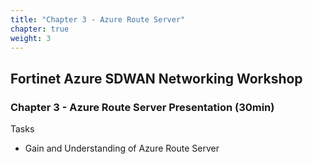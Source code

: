 ```yaml
---
title: "Chapter 3 - Azure Route Server"
chapter: true
weight: 3
---
```


## Fortinet Azure SDWAN Networking Workshop

### Chapter 3 - Azure Route Server Presentation (30min)

Tasks

* Gain and Understanding of Azure Route Server
